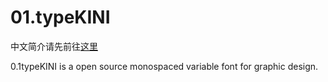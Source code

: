 # 01.typeKINI

中文简介请先前往[这里](https://mp.weixin.qq.com/s/LMMyMxodzIC0UZkd4ybbkA)

0.1typeKINI is a open source monospaced variable font for graphic design.